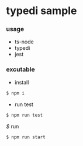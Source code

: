 # typedi sample

### usage

* ts-node
* typedi
* jest

### excutable

* install 

```sh
$ npm i
```

* run test

```sh
$ npm run test
```

*$* run 

```sh
$ npm run start
```